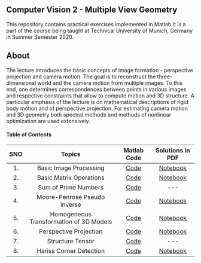 ## Computer Vision 2 - Multiple View Geometry

This repository contains practical exercises implemented in Matlab.It is a part of the course being taught at Technical University of Munich, Germany in Summer Semester 2020.

## About

The lecture introduces the basic concepts of image formation - perspective projection and camera motion. The goal is to reconstruct the three-dimensional world and the camera motion from multiple images. To this end, one determines correspondences between points in various images and respective constraints that allow to compute motion and 3D structure. A particular emphasis of the lecture is on mathematical descriptions of rigid body motion and of perspective projection. For estimating camera motion and 3D geometry both spectral methods and methods of nonlinear optimization are used extensively.

#### Table of Contents

| SNO |  Topics | Matlab Code | Solutions in PDF |
|     :---:      |     :---:      |     :---:      |     :---:      |
|        1.     | Basic Image Processing  | [Code](https://github.com/kamranisg/CV2-MultipleViewGeometry_TUM/blob/master/ex01_1.m) | [Notebook](https://github.com/kamranisg/CV2-MultipleViewGeometry_TUM/blob/master/ex01_1.pdf)
|        2.     | Basic Matrix Operations | [Code](https://github.com/kamranisg/CV2-MultipleViewGeometry_TUM/blob/master/ex01_2.m) | [Notebook](https://github.com/kamranisg/CV2-MultipleViewGeometry_TUM/blob/master/ex01_2.pdf)
|        3.     | Sum of Prime Numbers    | [Code](https://github.com/kamranisg/CV2-MultipleViewGeometry_TUM/blob/master/ex01_4.m) | ---
|        4.     | Moore-Penrose Pseudo Inverse | [Code](https://github.com/kamranisg/CV2-MultipleViewGeometry_TUM/blob/master/ex_02.m) | [Notebook](https://github.com/kamranisg/CV2-MultipleViewGeometry_TUM/blob/master/ex_02.pdf)
|        5.     | Homogeneous Transformation of 3D Models | [Code](https://github.com/kamranisg/CV2-MultipleViewGeometry_TUM/tree/master/Ex_03) | [Notebook](https://github.com/kamranisg/CV2-MultipleViewGeometry_TUM/blob/master/ex03_1.pdf)
|        6.     | Perspective Projection | [Code](https://github.com/kamranisg/CV2-MultipleViewGeometry_TUM/blob/master/Ex04_1.m) | [Notebook](https://github.com/kamranisg/CV2-MultipleViewGeometry_TUM/blob/master/Ex04_1.pdf)
|        7.     | Structure Tensor | [Code](https://github.com/kamranisg/CV2-Multiple-View-Geometry/blob/master/Ex05_1.m) | ---
|        8.     | Hariss Corner Detection | [Code](https://github.com/kamranisg/CV2-Multiple-View-Geometry/tree/master/Ex05_2) | [Notebook](https://github.com/kamranisg/CV2-Multiple-View-Geometry/blob/master/Ex05_2/Hariss_Corner_Det.pdf)
